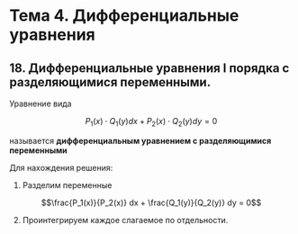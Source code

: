 # Тема 4. Дифференциальные уравнения

## 18. Дифференциальные уравнения I порядка с разделяющимися переменными.

Уравнение вида

$$P_1(x)\cdot Q_1(y) dx + P_2 (x) \cdot Q_2(y) dy = 0$$

называется **дифференциальным уравнением с разделяющимися переменными**

Для нахождения решения:

1. Разделим переменные

$$\frac{P_1(x)}{P_2(x)} dx + \frac{Q_1(y)}{Q_2(y)} dy = 0$$

2. Проинтегрируем каждое слагаемое по отдельности.
